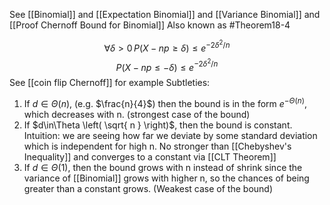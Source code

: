 See [[Binomial]] and [[Expectation Binomial]] and [[Variance Binomial]] and [[Proof Chernoff Bound for Binomial]]
Also known as #Theorem18-4 

$$\forall \delta>0\, P(X-np\geqslant \delta)\leqslant e^{-2\delta^2/n}$$
$$P(X-np\leqslant -\delta)\leqslant e^{-2\delta^2/n}$$
See [[coin flip Chernoff]] for example
Subtleties:
1. If $d\in\Theta(n)$, (e.g. $\frac{n}{4}$) then the bound is in the form $e^{-\Theta \left( n \right)}$, which decreases with n. (strongest case of the bound)
2. If $d\in\Theta \left( \sqrt{ n } \right)$, then the bound is constant. Intuition: we are seeing how far we deviate by some standard deviation which is independent for high n. No stronger than [[Chebyshev's Inequality]] and converges to a constant via [[CLT Theorem]]
3. If $d\in\Theta \left( 1 \right)$, then the bound grows with n instead of shrink since the variance of [[Binomial]] grows with higher n, so the chances of being greater than a constant grows. (Weakest case of the bound)